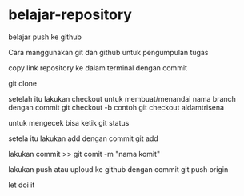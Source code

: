# belajar-repository
belajar push ke github

Cara manggunakan git dan github untuk pengumpulan tugas

copy link repository ke dalam terminal dengan commit

git clone <link>


setelah itu lakukan checkout untuk membuat/menandai nama branch dengan commit
git checkout -b <nama branch> contoh git checkout aldamtrisena
  
  untuk mengecek bisa ketik
  git status
  
setela itu lakukan add dengan commit
git add <nama file>
  
 lakukan commit >> git comit -m "nama komit"
 
 lakukan push atau uploud ke github dengan commit
 git push origin <nama branch>
  
  let doi it
  
